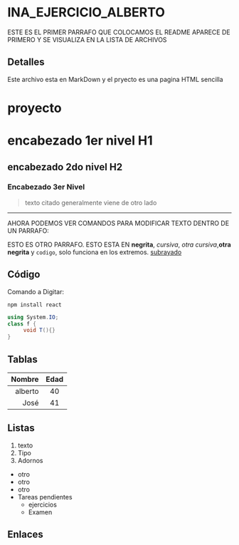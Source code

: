 # INA_EJERCICIO_ALBERTO
ESTE ES EL PRIMER PARRAFO QUE COLOCAMOS  EL README APARECE DE PRIMERO Y SE VISUALIZA EN LA LISTA DE ARCHIVOS 
## Detalles 
Este archivo esta en MarkDown y el pryecto es una pagina HTML sencilla

# proyecto 
# encabezado 1er nivel H1
## encabezado 2do nivel H2
### Encabezado 3er Nivel

> texto citado
> generalmente viene
> de otro lado

------
AHORA PODEMOS VER COMANDOS PARA MODIFICAR TEXTO DENTRO DE UN PARRAFO:

ESTO ES OTRO PARRAFO. ESTO
ESTA EN **negrita**,
_cursiva_, *otra cursiva*,__otra negrita__ y  `codigo`, solo funciona en los extremos.
<u>subrayado</u>

## Código
Comando a Digitar:
```
npm install react
```
``` csharp
using System.IO;
class f {
     void T(){}
}
```
<!-- comentario HTML -->
## Tablas
<!-- los dos puntos alinean el texto por columna-->
| Nombre  | Edad |
|--------:|:----:|
| alberto |  40  |
|  José   |  41  |

## Listas
1. texto
2. Tipo
3. Adornos
<!-- listas con viñetas -->
- otro
- otro
- otro
- Tareas pendientes
    - ejercicios
    - Examen

## Enlaces



